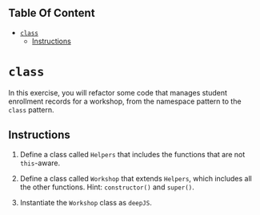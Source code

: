 <!-- START doctoc generated TOC please keep comment here to allow auto update -->
<!-- DON'T EDIT THIS SECTION, INSTEAD RE-RUN doctoc TO UPDATE -->
## Table Of Content

- [`class`](#class)
  - [Instructions](#instructions)

<!-- END doctoc generated TOC please keep comment here to allow auto update -->

# `class`

In this exercise, you will refactor some code that manages student enrollment records for a workshop, from the namespace pattern to the `class` pattern.

## Instructions

1. Define a class called `Helpers` that includes the functions that are not `this`-aware.

2. Define a class called `Workshop` that extends `Helpers`, which includes all the other functions. Hint: `constructor()` and `super()`.

3. Instantiate the `Workshop` class as `deepJS`.
